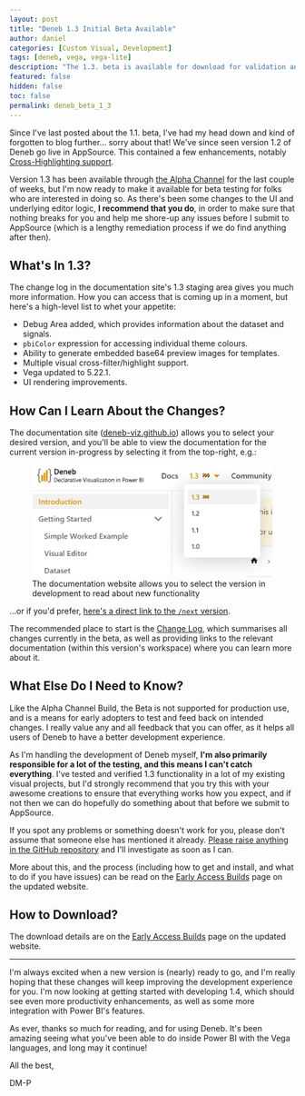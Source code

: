 ```yaml
---
layout: post
title: "Deneb 1.3 Initial Beta Available"
author: daniel
categories: [Custom Visual, Development]
tags: [deneb, vega, vega-lite]
description: "The 1.3. beta is available for download for validation and feedback prior to AppSource submission."
featured: false
hidden: false
toc: false
permalink: deneb_beta_1_3
---
```


Since I've last posted about the 1.1. beta, I've had my head down and kind of forgotten to blog further... sorry about that! We've since seen version 1.2 of Deneb go live in AppSource. This contained a few enhancements, notably <a href="https://deneb-viz.github.io/interactivity-highlight" target="_blank">Cross-Highlighting support</a>.

Version 1.3 has been available through [the Alpha Channel](/deneb_alpha) for the last couple of weeks, but I'm now ready to make it available for beta testing for folks who are interested in doing so. As there's been some changes to the UI and underlying editor logic, **I recommend that you do**, in order to make sure that nothing breaks for you and help me shore-up any issues before I submit to AppSource (which is a lengthy remediation process if we do find anything after then).

## What's In 1.3?

The change log in the documentation site's 1.3 staging area gives you much more information. How you can access that is coming up in a moment, but here's a high-level list to whet your appetite:

- Debug Area added, which provides information about the dataset and signals.
- `pbiColor` expression for accessing individual theme colours.
- Ability to generate embedded base64 preview images for templates.
- Multiple visual cross-filter/highlight support.
- Vega updated to 5.22.1.
- UI rendering improvements.

## How Can I Learn About the Changes?

The documentation site (<a href="https://deneb-viz.github.io" target="_blank">deneb-viz.github.io</a>) allows you to select your desired version, and you'll be able to view the documentation for the current version in-progress by selecting it from the top-right, e.g.:

<div class="text-center">
    <figure class="figure">
        <img src="/assets/images/deneb/website-version-selection-1_3.png" class="figure-img img-fluid rounded">
        <figcaption class="figure-caption">The documentation website allows you to select the version in development to read about new functionality</figcaption>
    </figure>
</div>

...or if you'd prefer, <a href="https://deneb-viz.github.io/next" target="_blank">here's a direct link to the `/next` version</a>.

The recommended place to start is the <a href="https://deneb-viz.github.io/next/changelog" target="_blank">Change Log</a>, which summarises all changes currently in the beta, as well as providing links to the relevant documentation (within this version's workspace) where you can learn more about it.

## What Else Do I Need to Know?

Like the Alpha Channel Build, the Beta is not supported for production use, and is a means for early adopters to test and feed back on intended changes. I really value any and all feedback that you can offer, as it helps all users of Deneb to have a better development experience.

As I'm handling the development of Deneb myself, **I'm also primarily responsible for a lot of the testing, and this means I can't catch everything**. I've tested and verified 1.3 functionality in a lot of my existing visual projects, but I'd strongly recommend that you try this with your awesome creations to ensure that everything works how you expect, and if not then we can do hopefully do something about that before we submit to AppSource.

If you spot any problems or something doesn't work for you, please don't assume that someone else has mentioned it already. <a href="https://github.com/deneb-viz/deneb/issues" target="_blank">Please raise anything in the GitHub repository</a> and I'll investigate as soon as I can.

More about this, and the process (including how to get and install, and what to do if you have issues) can be read on the <a href="https://deneb-viz.github.io/community/early-access" target="_blank">Early Access Builds</a> page on the updated website.

## How to Download?

The download details are on the <a href="https://deneb-viz.github.io/community/early-access#beta-channel" target="_blank">Early Access Builds</a> page on the updated website.

---

I'm always excited when a new version is (nearly) ready to go, and I'm really hoping that these changes will keep improving the development experience for you. I'm now looking at getting started with developing 1.4, which should see even more productivity enhancements, as well as some more integration with Power BI's features.

As ever, thanks so much for reading, and for using Deneb. It's been amazing seeing what you've been able to do inside Power BI with the Vega languages, and long may it continue!

All the best,

DM-P
